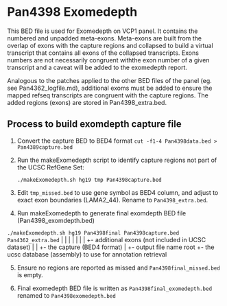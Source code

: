 # Pan4398 Exomedepth
This BED file is used for Exomedepth on VCP1 panel.
It contains the numbered and unpadded meta-exons. Meta-exons are built from the overlap of exons with the capture regions and collapsed to build a virtual transcript that contains all exons of the collapsed transcripts. Exons numbers are not necessarily congruent withthe exon number of a given transcript and a caveat will be added to the exomedepth report.

Analogous to the patches applied to the other BED files of the panel (eg. see Pan4362_logfile.md), additional exoms must be added to ensure the mapped refseq transcripts are congruent with the capture regions. The added regions (exons) are stored in Pan4398_extra.bed.

## Process to build exomdepth capture file

1. Convert the capture BED to BED4 format `cut -f1-4 Pan4398data.bed > Pan4389capture.bed`

2. Run the makeExomedepth script to identify capture regions not part of the UCSC RefGene Set:

 	`./makeExomedepth.sh hg19 tmp Pan4398capture.bed`

3. Edit `tmp_missed.bed` to use gene symbol as BED4 column, and adjust to exact exon boundaries (LAMA2_44). Rename to `Pan4398_extra.bed`.

4. Run makeExomedepth to generate final exomdepth BED file (Pan4398_exomdepth.bed)

`./makeExomedepth.sh hg19 Pan4398final Pan4398capture.bed Pan4362_extra.bed`
                     |    |            |                  |
                     |    |            |                  +- additional exons (not included in UCSC dataset)
                     |    |            +- the capture (BED4 format)
                     |    +- output file name root
                     +- the ucsc database (assembly) to use for annotation retrieval

5. Ensure no regions are reported as missed and `Pan4398final_missed.bed` is empty.

6. Final exomedepth BED file is written as `Pan4398final_exomedepth.bed` renamed to `Pan4398exomedepth.bed`

